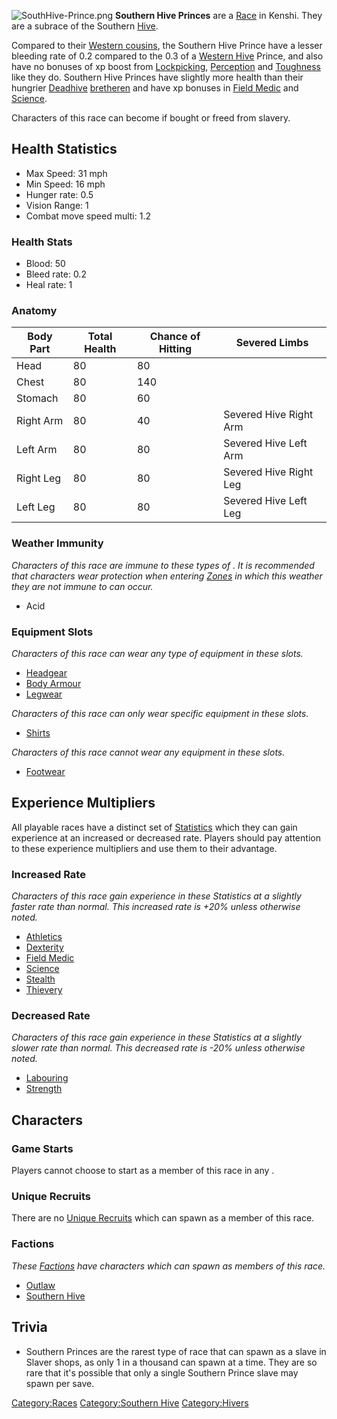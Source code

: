 ![](SouthHive-Prince.png "SouthHive-Prince.png") **Southern Hive
Princes** are a [Race](Races.md "wikilink") in Kenshi. They are a subrace
of the Southern [Hive](Hive.md "wikilink").

Compared to their [Western cousins](Hive_Prince.md "wikilink"), the
Southern Hive Prince have a lesser bleeding rate of 0.2 compared to the
0.3 of a [Western Hive](Western_Hive.md "wikilink") Prince, and also have
no bonuses of xp boost from [Lockpicking](Lockpicking.md "wikilink"),
[Perception](Perception.md "wikilink") and
[Toughness](Toughness.md "wikilink") like they do. Southern Hive Princes
have slightly more health than their hungrier
[Deadhive](03%20-%20Projects%20&%20Wikis/Kenshi/Kenshi%20Wiki/Kenshi%20Wiki%20Template/Fogmen.md "wikilink") [bretheren](Fog_Prince.md "wikilink") and
have xp bonuses in [Field Medic](Field_Medic.md "wikilink") and
[Science](Science.md "wikilink").

Characters of this race can become [](Playable_Characters.md) if bought or freed from
slavery.

## Health Statistics

- Max Speed: 31 mph
- Min Speed: 16 mph
- Hunger rate: 0.5
- Vision Range: 1
- Combat move speed multi: 1.2

### Health Stats

- Blood: 50
- Bleed rate: 0.2
- Heal rate: 1

### Anatomy

| Body Part | Total Health | Chance of Hitting | Severed Limbs          |
|-----------|--------------|-------------------|------------------------|
| Head      | 80           | 80                |                        |
| Chest     | 80           | 140               |                        |
| Stomach   | 80           | 60                |                        |
| Right Arm | 80           | 40                | Severed Hive Right Arm |
| Left Arm  | 80           | 80                | Severed Hive Left Arm  |
| Right Leg | 80           | 80                | Severed Hive Right Leg |
| Left Leg  | 80           | 80                | Severed Hive Left Leg  |

### Weather Immunity

*Characters of this race are immune to these types of [](Weather_Effects.md). It is recommended that characters
wear protection when entering [Zones](:Category:Zones "wikilink") in
which this weather they are not immune to can occur.*

- Acid

### Equipment Slots

*Characters of this race can wear any type of equipment in these slots.*

- [Headgear](Headgear.md "wikilink")
- [Body Armour](Body_Armour.md "wikilink")
- [Legwear](Legwear.md "wikilink")

*Characters of this race can only wear specific equipment in these
slots.*

- [Shirts](Shirts.md "wikilink")

*Characters of this race cannot wear any equipment in these slots.*

- [Footwear](Footwear.md "wikilink")

## Experience Multipliers

All playable races have a distinct set of
[Statistics](Statistics.md "wikilink") which they can gain experience at an
increased or decreased rate. Players should pay attention to these
experience multipliers and use them to their advantage.

### Increased Rate

*Characters of this race gain experience in these Statistics at a
slightly faster rate than normal. This increased rate is +20% unless
otherwise noted.*

- [Athletics](Athletics.md "wikilink")
- [Dexterity](Dexterity.md "wikilink")
- [Field Medic](Field_Medic.md "wikilink")
- [Science](Science.md "wikilink")
- [Stealth](Stealth.md "wikilink")
- [Thievery](Thievery.md "wikilink")

### Decreased Rate

*Characters of this race gain experience in these Statistics at a
slightly slower rate than normal. This decreased rate is -20% unless
otherwise noted.*

- [Labouring](Labouring.md "wikilink")
- [Strength](Strength.md "wikilink")

## Characters

### Game Starts

Players cannot choose to start as a member of this race in any [](Game_Starts.md).

### Unique Recruits

There are no [Unique Recruits](Unique_Recruits.md "wikilink") which can
spawn as a member of this race.

### Factions

*These [Factions](Factions.md "wikilink") have characters which can spawn
as members of this race.*

- [Outlaw](03%20-%20Projects%20&%20Wikis/Kenshi/Kenshi%20Wiki/Kenshi%20Wiki%20Template/Outlaw.md "wikilink")
- [Southern Hive](03%20-%20Projects%20&%20Wikis/Kenshi/Kenshi%20Wiki/Kenshi%20Wiki%20Template/Southern_Hive.md "wikilink")

## Trivia

- Southern Princes are the rarest type of race that can spawn as a slave
  in Slaver shops, as only 1 in a thousand can spawn at a time. They are
  so rare that it's possible that only a single Southern Prince slave
  may spawn per save.

[Category:Races](Category:Races "wikilink") [Category:Southern
Hive](Category:Southern_Hive "wikilink")
[Category:Hivers](Category:Hivers "wikilink")
